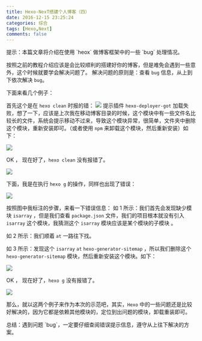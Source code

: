 ```yaml
---
title: Hexo-NexT搭建个人博客（四）
date: 2016-12-15 23:25:24
categories: 综合
tags: [Hexo,Next]
comments: false
---
```

<p id="div-border-left-blue">提示：本篇文章将介绍在使用 `heox` 做博客框架中的一些 `bug` 处理情况。</p>

按照之前的教程介绍应该是会比较顺利的搭建好你的博客，但是难免会遇到一些意外，这个时候就要学会解决问题了。
解决问题的原则是：查看 `bug` 信息，从上到下依次解决 `bug`。

下面来看几个例子：

<!-- more -->
首先这个是在 `hexo clean` 时报的错：
![](http://i1.piimg.com/567571/08a05e89a756ee75.png)
提示插件 `hexo-deployer-got` 加载失败，想了一下，应该是上次我在移动博客目录的时候，这个模块中有一些文件名比较长的文件，系统会提示移动不过来，导致这个模块异常，很简单，文件夹中删除这个模块，重新安装即可。（或者使用 `npm` 来卸载这个模块，然后重新安装）如下：

![](http://i1.piimg.com/567571/a26efa972092fb9e.png)

OK ， 现在好了，`hexo clean` 没有报错了。

![](http://i1.piimg.com/567571/24a28fcb40d1c95f.png)

下面，我是在执行 `hexo g` 的操作，同样也出现了错误：

![](http://i1.piimg.com/567571/40a2d64a4aba2a04.png)

按照图中我标注的步骤，来看一下错误信息：
如 1 所示：我们首先会发现缺少模块 `isarray` ，但是我们查看 `package.json` 文件，我们的项目根本就没有引入 `isarray` 这个模块，我猜测这个 `isarray` 模块应该是某个模块的子模块 。

如 2 所示：我们顺着 `at` 一路往下找。

如 3 所示：发现这个 `isarray` `at` `hexo-generator-sitemap` ，所以我们删除这个 `hexo-generator-sitemap` 模块，然后重新安装这个模块。如下：

![](http://i1.piimg.com/567571/6a740eb49f5ad0c2.png)

OK ， 现在好了，`hexo g` 没有报错了。

![](http://i1.piimg.com/567571/91abd56ac0617023.png)

那么，就以这两个例子来作为本次的示范吧，其实，`Hexo` 中的一些问题还是比较好解决的，因为它都是依赖其他模块的，定位到出问题的模块，卸载重装即可。

<p id="div-border-top-red">总结：遇到问题 `bug`，一定要仔细查阅错误提示信息，遵守从上往下解决的方案。</p>
